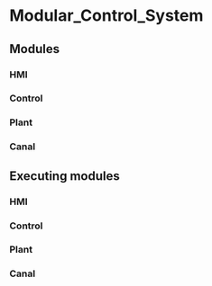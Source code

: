 # Modular_Control_System

## Modules
### HMI
### Control
### Plant
### Canal

## Executing modules
### HMI
### Control
### Plant
### Canal
